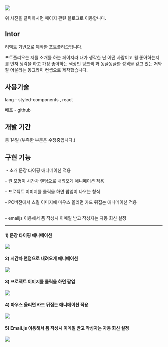 <a src='https://saltsoyeon.tistory.com/52' target="_blank">
<img src='https://github.com/josoyean/soyeon-portfolio/assets/31685570/1283ee32-2fce-44c7-b9d9-15efbb563b18' />
</a>

위 사진을 클릭하시면 페이지 관련 블로그로 이동합니다.

## **Intor**

리액트 기반으로 제작한 포트폴리오입니다.

포트폴리오는 저를 소개를 하는 페이지라 내가 생각한 난 어떤 사람이고 뭘 좋아하는지를 먼저 생각을 하고 가장 좋아하는 색상인 핑크색 과 동글동글한 성격을 갖고 있는 저와 잘 어울리는 동그라미 컨셉으로 제작했습니다.

## **사용기술**

lang - styled-components , react

배포 - github

## **개발 기간**

총 14일 (부족한 부분은 수정중입니다.)

## **구현 기능**

 - 소개 문장 타이핑 애니메이션 적용

\- 원 모형이 시간차 랜덤으로 내려오게 애니메이션 적용

\- 프로젝트 이미지를 클릭을 하면 팝업이 나오는 형식

\- PC버전에서 스킬 이미지에 마우스 올리면 카드 뒤집는 애니메이션 적용  
  

\- emailjs 이용해서 폼 작성시 이메일 받고 작성자는 자동 회신 설정

---

#### 1) 문장 타이핑 애니메이션

<img src='https://github.com/josoyean/soyeon-portfolio/assets/31685570/9994f576-4420-4c49-91b2-4a15de9a3c9d' />



#### 2) 시간차 랜덤으로 내려오게 애니메이션

<img src='https://github.com/josoyean/soyeon-portfolio/assets/31685570/7da27c4a-a286-4c89-9ee4-f3d82dd57803' />


#### 3) 프로젝트 이미지를 클릭을 하면 팝업

<img src='https://github.com/josoyean/soyeon-portfolio/assets/31685570/e6473706-0bbd-437e-bd2c-4d87723c93c1' />


#### 4) 마우스 올리면 카드 뒤집는 애니메이션 적용

<img src='https://github.com/josoyean/soyeon-portfolio/assets/31685570/0876c571-264c-486e-bb46-c05e87983ee4' />


#### 5) Email.js 이용해서 폼 작성시 이메일 받고 작성자는 자동 회신 설정

<img src='https://github.com/josoyean/soyeon-portfolio/assets/31685570/7bae940f-9f0a-49f1-a1dc-8e6831ad71ff' />


